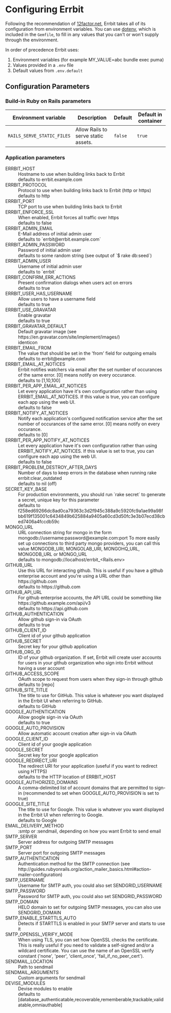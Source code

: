 # Configuring Errbit

Following the recommendation of [12factor.net](https://12factor.net/config),
Errbit takes all of its configuration from environment variables. You can use
[dotenv](https://github.com/bkeepers/dotenv), which is included in the `Gemfile`,
to fill in any values that you can't or won't supply through the environment.

In order of precedence Errbit uses:

1. Environment variables (for example MY_VALUE=abc bundle exec puma)
2. Values provided in a `.env` file
3. Default values from `.env.default`

## Configuration Parameters

### Build-in Ruby on Rails parameters

| Environment variable       | Description                         | Default | Default in container |
|----------------------------|-------------------------------------|---------|----------------------|
| `RAILS_SERVE_STATIC_FILES` | Allow Rails to serve static assets. | `false` | `true`               |

### Application parameters

<dl>
<dt>ERRBIT_HOST
<dd>Hostname to use when building links back to Errbit
<dd>defaults to errbit.example.com
<dt>ERRBIT_PROTOCOL
<dd>Protocol to use when building links back to Errbit (http or https)
<dd>defaults to http
<dt>ERRBIT_PORT
<dd>TCP port to use when building links back to Errbit
<dt>ERRBIT_ENFORCE_SSL
<dd>When enabled, Errbit forces all traffic over https
<dd>defaults to false
<dt>ERRBIT_ADMIN_EMAIL
<dd>E-Mail address of initial admin user
<dd>defaults to `errbit@errbit.example.com`
<dt>ERRBIT_ADMIN_PASSWORD
<dd>Password of initial admin user
<dd>defaults to some random string (see output of `$ rake db:seed`)
<dt>ERRBIT_ADMIN_USER
<dd>Username of initial admin user
<dd>defaults to `errbit`
<dt>ERRBIT_CONFIRM_ERR_ACTIONS
<dd>Present confirmation dialogs when users act on errors
<dd>defaults to true
<dt>ERRBIT_USER_HAS_USERNAME
<dd>Allow users to have a username field
<dd>defaults to true
<dt>ERRBIT_USE_GRAVATAR
<dd>Enable gravatar
<dd>defaults to true
<dt>ERRBIT_GRAVATAR_DEFAULT
<dd>Default gravatar image (see https://en.gravatar.com/site/implement/images/)
<dd>identicon
<dt>ERRBIT_EMAIL_FROM
<dd>The value that should be set in the 'from' field for outgoing emails
<dd>defaults to errbit@example.com
<dt>ERRBIT_EMAIL_AT_NOTICES
<dd>Errbit notifies watchers via email after the set number of occurances of the same error. [0] means notify on every occurance.
<dd>defaults to [1,10,100]
<dt>ERRBIT_PER_APP_EMAIL_AT_NOTICES
<dd>Let every application have it's own configuration rather than using ERRBIT_EMAIL_AT_NOTICES. If this value is true, you can configure each app using the web UI.
<dd>defaults to false
<dt>ERRBIT_NOTIFY_AT_NOTICES
<dd>Notify each application's configured notification service after the set number of occurances of the same error. [0] means notify on every occurance.
<dd>defaults to [0]
<dt>ERRBIT_PER_APP_NOTIFY_AT_NOTICES
<dd>Let every application have it's own configuration rather than using ERRBIT_NOTIFY_AT_NOTICES. If this value is set to true, you can configure each app using the web UI.
<dd>defaults to false
<dt>ERRBIT_PROBLEM_DESTROY_AFTER_DAYS
<dd>Number of days to keep errors in the database when running rake errbit:clear_outdated
<dd>defaults to nil (off)
<dt>SECRET_KEY_BASE
<dd>For production environments, you should run `rake secret` to generate a secret, unique key for this parameter
<dd>defaults to f258ed69266dc8ad0ca79363c3d2f945c388a9c5920fc9a1ae99a98fbb619f135001c6434849b625884a9405a60cd3d50fc3e3b07ecd38cbed7406a4fccdb59c
<dt>MONGO_URL
<dd>URL connection string for mongo in the form mongodb://username:password@example.com:port To more easily set up connections to third party mongo providers, you can call this value MONGODB_URI, MONGOLAB_URI, MONGOHQ_URL, MONGODB_URL or MONGO_URL
<dd>defaults to mongodb://localhost/errbit_&lt;Rails.env&gt;
<dt>GITHUB_URL
<dd>Use this URL for interacting github. This is useful if you have a github enterprise account and you're using a URL other than https://github.com
<dd>defaults to https://github.com
<dt>GITHUB_API_URL</dt>
<dd>For github enterprise accounts, the API URL could be something like https://github.example.com/api/v3</dd>
<dd>defaults to https://api.github.com</dd>
<dt>GITHUB_AUTHENTICATION
<dd>Allow github sign-in via OAuth
<dd>defaults to true
<dt>GITHUB_CLIENT_ID
<dd>Client id of your github application
<dt>GITHUB_SECRET
<dd>Secret key for your github application
<dt>GITHUB_ORG_ID
<dd>ID of your github organization. If set, Errbit will create user accounts for users in your github organization who sign into Errbit without having a user account
<dt>GITHUB_ACCESS_SCOPE
<dd>OAuth scope to request from users when they sign-in through github
<dd>defaults to [repo]
<dt>GITHUB_SITE_TITLE</dt>
<dd>The title to use for GitHub. This value is whatever you want displayed in the Errbit UI when referring to GitHub.</dd>
<dd>defaults to GitHub</dd>
<dt>GOOGLE_AUTHENTICATION
<dd>Allow google sign-in via OAuth
<dd>defaults to true
<dt>GOOGLE_AUTO_PROVISION
<dd>Allow automatic account creation after sign-in via OAuth
<dt>GOOGLE_CLIENT_ID
<dd>Client id of your google application
<dt>GOOGLE_SECRET
<dd>Secret key for your google application
<dt>GOOGLE_REDIRECT_URI
<dd>The redirect URI for your application (useful if you want to redirect using HTTPS)
<dd>defaults to the HTTP location of ERRBIT_HOST
<dt>GOOGLE_AUTHORIZED_DOMAINS
<dd>A comma-delimited list of account domains that are permitted to sign-in (recommended to set when GOOGLE_AUTO_PROVISION is set to true)
<dt>GOOGLE_SITE_TITLE</dt>
<dd>The title to use for Google. This value is whatever you want displayed in the Errbit UI when referring to Google.</dd>
<dd>defaults to Google</dd>
<dt>EMAIL_DELIVERY_METHOD
<dd>:smtp or :sendmail, depending on how you want Errbit to send email
<dt>SMTP_SERVER
<dd>Server address for outgoing SMTP messages
<dt>SMTP_PORT
<dd>Server port for outgoing SMTP messages
<dt>SMTP_AUTHENTICATION
<dd>Authentication method for the SMTP connection (see http://guides.rubyonrails.org/action_mailer_basics.html#action-mailer-configuration)
<dt>SMTP_USERNAME
<dd>Username for SMTP auth, you could also set SENDGRID_USERNAME
<dt>SMTP_PASSWORD
<dd>Password for SMTP auth, you could also set SENDGRID_PASSWORD
<dt>SMTP_DOMAIN
<dd>HELO domain to set for outgoing SMTP messages, you can also use SENDGRID_DOMAIN
<dt>SMTP_ENABLE_STARTTLS_AUTO
<dd>Detects if STARTTLS is enabled in your SMTP server and starts to use it
<dt>SMTP_OPENSSL_VERIFY_MODE
<dd>When using TLS, you can set how OpenSSL checks the certificate. This is really useful if you need to validate a self-signed and/or a wildcard certificate. You can use the name of an OpenSSL verify constant ('none', 'peer', 'client_once', 'fail_if_no_peer_cert').
<dt>SENDMAIL_LOCATION
<dd>Path to sendmail
<dt>SENDMAIL_ARGUMENTS
<dd>Custom arguments for sendmail
<dt>DEVISE_MODULES
<dd>Devise modules to enable
<dd>defaults to [database_authenticatable,recoverable,rememberable,trackable,validatable,omniauthable]
</dl>
